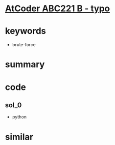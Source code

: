 # [AtCoder ABC221 B - typo](https://atcoder.jp/contests/abc221/tasks/abc221_b)


# keywords 
- brute-force 


# summary


# code 
## sol_0
- python


# similar 
